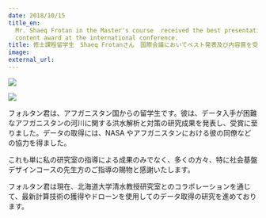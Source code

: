 ```yaml
---
date: 2018/10/15
title_en:
  Mr. Shaeq Frotan in the Master's course  received the best presentation and
  content award at the international conference.
title: 修士課程留学生　Shaeq Frotanさん　国際会議においてベスト発表及び内容賞を受賞
image:
external_url:
---
```


![](/uploads/Certificate-of-the-Conferene-1-e1539571810219.jpg)

![](/uploads/Certificate-of-Best-Paper-content-and-Best-presentation-award-1-e1539571829291.jpg)

フォルタン君は、アフガニスタン国からの留学生です。彼は、データ入手が困難なアフガニスタンの河川に関する洪水解析と対策の研究成果を発表し、受賞に至りました。データの取得には、NASA やアフガニスタンにおける彼の同僚などの協力を得ました。

これも単に私の研究室の指導による成果のみでなく、多くの方々、特に社会基盤デザインコースの先生方のご指導の賜物と感謝いたします。

フォルタン君は現在、北海道大学清水教授研究室とのコラボレーションを通じて、最新計算技術の獲得やドローンを使用してのデータ取得の研究を進めております。
